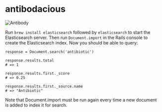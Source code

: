 # antibodacious

![Antibody](https://classconnection.s3.amazonaws.com/833/flashcards/2682833/jpg/turqouiseantibody-structure1362768151517.jpg)

Run `brew install elasticsearch` followed by `elasticsearch` to start the Elasticsearch server. Then run `Document.import` in the Rails console to create the Elasticsearch index. Now you should be able to query:

```
response = Document.search('antibiotic')

response.results.total
# => 1

response.results.first._score
# => 0.25

response.results.first._source.name
# => "Antibiotic"
```

Note that Document.import must be run again every time a new document is added to index it for search.
